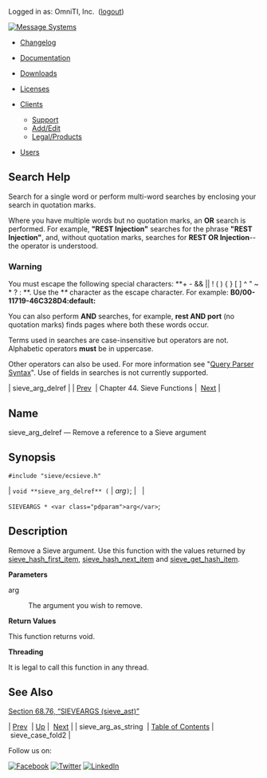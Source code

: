 Logged in as: OmniTI, Inc.  ([logout](https://support.messagesystems.com/logout.php))

[![Message Systems](https://support.messagesystems.com/images/ms-white205.png)](https://support.messagesystems.com/start.php) 

*   [Changelog](https://support.messagesystems.com/start.php?show=changelog)
*   [Documentation](https://support.messagesystems.com/docs/)
*   [Downloads](https://support.messagesystems.com/start.php)

*   [Licenses](https://support.messagesystems.com/license_summary.php)
*   <a href="">Clients</a>
    *   [Support](https://support.messagesystems.com/cs.php)
    *   [Add/Edit](https://support.messagesystems.com/edit_client.php)
    *   [Legal/Products](https://support.messagesystems.com/edit_products.php)
*   [Users](https://support.messagesystems.com/edit_customer.php)

## Search Help

Search for a single word or perform multi-word searches by enclosing your search in quotation marks.

Where you have multiple words but no quotation marks, an **OR** search is performed. For example, **"REST Injection"** searches for the phrase **"REST Injection"**, and, without quotation marks, searches for **REST OR Injection**--the operator is understood.

### Warning

You must escape the following special characters: **+ - && || ! ( ) { } [ ] ^ " ~ * ? : \**. Use the **\** character as the escape character. For example: **B0/00-11719-46C328D4\:default\:**

You can also perform **AND** searches, for example, **rest AND port** (no quotation marks) finds pages where both these words occur.

Terms used in searches are case-insensitive but operators are not. Alphabetic operators **must** be in uppercase.

Other operators can also be used. For more information see "[Query Parser Syntax](https://lucene.apache.org/core/old_versioned_docs/versions/3_0_0/queryparsersyntax.html)". Use of fields in searches is not currently supported.

| sieve_arg_delref |
| [Prev](apis.sieve_arg_as_string.php)  | Chapter 44. Sieve Functions |  [Next](apis.sieve_case_fold2.php) |

<a name="apis.sieve_arg_delref"></a>
## Name

sieve_arg_delref — Remove a reference to a Sieve argument

## Synopsis

`#include "sieve/ecsieve.h"`

| `void **sieve_arg_delref** (` | <var class="pdparam">arg</var>`)`; |   |

`SIEVEARGS * <var class="pdparam">arg</var>`;<a name="idp32245280"></a>
## Description

Remove a Sieve argument. Use this function with the values returned by [sieve_hash_first_item](apis.sieve_hash_first_item.php "sieve_hash_first_item"), [sieve_hash_next_item](apis.sieve_hash_next_item.php "sieve_hash_next_item") and [sieve_get_hash_item](apis.sieve_get_hash_item.php "sieve_get_hash_item").

**Parameters**

<dl class="variablelist">

<dt>arg</dt>

<dd>

The argument you wish to remove.

</dd>

</dl>

**Return Values**

This function returns void.

**Threading**

It is legal to call this function in any thread.

<a name="idp32253824"></a>
## See Also

[Section 68.76, “SIEVEARGS (sieve_ast)”](structs.sieve_ast.php "68.76. SIEVEARGS (sieve_ast)")

| [Prev](apis.sieve_arg_as_string.php)  | [Up](sieve.php) |  [Next](apis.sieve_case_fold2.php) |
| sieve_arg_as_string  | [Table of Contents](index.php) |  sieve_case_fold2 |

Follow us on:

[![Facebook](https://support.messagesystems.com/images/icon-facebook.png)](http://www.facebook.com/messagesystems) [![Twitter](https://support.messagesystems.com/images/icon-twitter.png)](http://twitter.com/#!/MessageSystems) [![LinkedIn](https://support.messagesystems.com/images/icon-linkedin.png)](http://www.linkedin.com/company/message-systems)